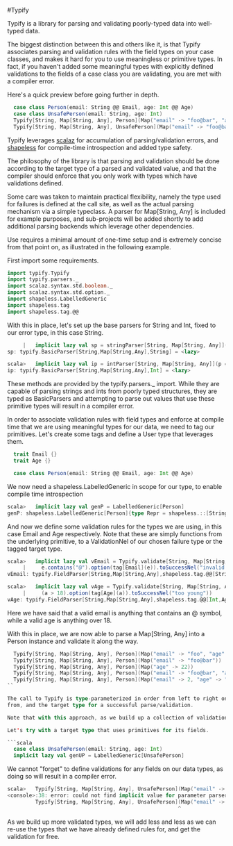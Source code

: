 #Typify

Typify is a library for parsing and validating poorly-typed data into well-typed data.

The biggest distinction between this and others like it, is that Typify associates parsing and validation
rules with the field types on your case classes, and makes it hard for you to use meaningless or primitive
types. In fact, if you haven't added some meaningful types with explicitly defined validations to the
fields of a case class you are validating, you are met with a compiler error.

Here's a quick preview before going further in depth.

```scala
  case class Person(email: String @@ Email, age: Int @@ Age)
  case class UnsafePerson(email: String, age: Int)
  Typify[String, Map[String, Any], Person](Map("email" -> "foo@bar", "age" -> 22)) // Success(User)
  Typify[String, Map[String, Any], UnsafePerson](Map("email" -> "foo@bar", "age" -> 22)) // compile error
```

Typify leverages [scalaz](https://github.com/scalaz/scalaz) for accumulation of parsing/validation errors,
and [shapeless](https://github.com/milessabin/shapeless) for compile-time introspection and added type safety.

The philosophy of the library is that parsing and validation should be done according to the target type of a
parsed and validated value, and that the compiler should enforce that you only work with types which have
validations defined.

Some care was taken to maintain practical flexibility, namely the type used for failures is defined
at the call site, as well as the actual parsing mechanism via a simple typeclass.
A parser for Map[String, Any] is included for example purposes, and sub-projects will be added
shortly to add additional parsing backends which leverage other dependencies.

Use requires a minimal amount of one-time setup and is extremely concise from that point on, as illustrated in the
following example.

First import some requirements.

```scala
import typify.Typify
import typify.parsers._
import scalaz.syntax.std.boolean._
import scalaz.syntax.std.option._
import shapeless.LabelledGeneric
import shapeless.tag
import shapeless.tag.@@

```

With this in place, let's set up the base parsers for String and Int, fixed to our error type, in this case String.

```scala
     |   implicit lazy val sp = stringParser[String, Map[String, Any]](p => s"${p.key}: ${p.error}")
sp: typify.BasicParser[String,Map[String,Any],String] = <lazy>

scala>   implicit lazy val ip = intParser[String, Map[String, Any]](p => s"${p.key} cannot be parsed as int")
ip: typify.BasicParser[String,Map[String,Any],Int] = <lazy>
```

These methods are provided by the typify.parsers._ import. While they are capable of parsing strings and ints from
poorly typed structures, they are typed as BasicParsers and attempting to parse out values that use these primitive
types will result in a compiler error.

In order to associate validation rules with field types and enforce at compile time that we are using
meaningful types for our data, we need to tag our primitives. Let's create some tags and define a User type
that leverages them.

```scala
  trait Email {}
  trait Age {}

  case class Person(email: String @@ Email, age: Int @@ Age)
```

We now need a shapeless.LabelledGeneric in scope for our type, to enable compile time introspection

```scala
scala>   implicit lazy val genP = LabelledGeneric[Person]
genP: shapeless.LabelledGeneric[Person]{type Repr = shapeless.::[String with shapeless.tag.Tagged[Email] with shapeless.labelled.KeyTag[Symbol with shapeless.tag.Tagged[String("email")],String with shapeless.tag.Tagged[Email]],shapeless.::[Int with shapeless.tag.Tagged[Age] with shapeless.labelled.KeyTag[Symbol with shapeless.tag.Tagged[String("age")],Int with shapeless.tag.Tagged[Age]],shapeless.HNil]]} = <lazy>
```

And now we define some validation rules for the types we are using, in this case Email and Age respectively.
Note that these are simply functions from the underlying primitive, to a ValidationNel of our chosen failure type
or the tagged target type.

```scala
scala>   implicit lazy val vEmail = Typify.validate[String, Map[String, Any], String, String @@ Email]((e: String) =>
     |     e.contains("@").option(tag[Email](e)).toSuccessNel("invalid email"))
vEmail: typify.FieldParser[String,Map[String,Any],shapeless.tag.@@[String,Email]] = <lazy>

scala>   implicit lazy val vAge = Typify.validate[String, Map[String, Any], Int, Int @@ Age](a =>
     |     (a > 18).option(tag[Age](a)).toSuccessNel("too young"))
vAge: typify.FieldParser[String,Map[String,Any],shapeless.tag.@@[Int,Age]] = <lazy>
```

Here we have said that a valid email is anything that contains an @ symbol, while a valid age is anything over 18.

With this in place, we are now able to parse a Map[String, Any] into a Person instance and validate it along the way.

```scala
  Typify[String, Map[String, Any], Person](Map("email" -> "foo", "age" -> 17))
  Typify[String, Map[String, Any], Person](Map("email" -> "foo@bar"))
  Typify[String, Map[String, Any], Person](Map("age" -> 22))
  Typify[String, Map[String, Any], Person](Map("email" -> "foo@bar", "age" -> 22))
  Typify[String, Map[String, Any], Person](Map("email" -> 2, "age" -> "bar"))
``

The call to Typify is type-parameterized in order from left to right on the failure type, the type we are parsing
from, and the target type for a successful parse/validation.

Note that with this approach, as we build up a collection of validation rules for specific types, we will add

Let's try with a target type that uses primitives for its fields.

```scala
  case class UnsafePerson(email: String, age: Int)
  implicit lazy val genUP = LabelledGeneric[UnsafePerson]
```

We cannot "forget" to define validations for any fields on our data types, as doing so will result in a
compiler error.

```scala
scala>   Typify[String, Map[String, Any], UnsafePerson](Map("email" -> "foo@bar", "age" -> 22))
<console>:38: error: could not find implicit value for parameter parser: typify.Parser[String,Map[String,Any],UnsafePerson]
         Typify[String, Map[String, Any], UnsafePerson](Map("email" -> "foo@bar", "age" -> 22))
                                                       ^
```

As we build up more validated types, we will add less and less as we can re-use the types that we have already
defined rules for, and get the validation for free.
